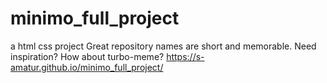 # minimo_full_project
a html css project  Great repository names are short and memorable. Need inspiration? How about turbo-meme?
https://s-amatur.github.io/minimo_full_project/
